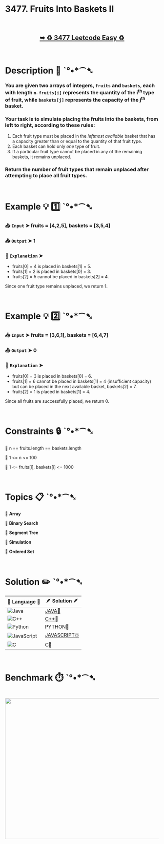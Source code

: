 # 3477. Fruits Into Baskets II

</br>

<h2 align="center"> 

<a href="https://leetcode.com/problems/fruits-into-baskets-ii/description/"><strong>➥ ♻️ 3477 Leetcode Easy ♻️ </strong></a>
</h2>

</br>

# Description 📜 ˋ°•*⁀➷ 

### You are given two arrays of integers, `fruits` and `baskets`, each with length `n`. `fruits[i]` represents the quantity of the i<sup>th</sup> type of fruit, while `baskets[j]` represents the capacity of the j<sup>th</sup> basket.

### Your task is to simulate placing the fruits into the baskets, from left to right, according to these rules:

1. Each fruit type must be placed in the *leftmost available* basket that has a capacity greater than or equal to the quantity of that fruit type.
2. Each basket can hold only *one* type of fruit.
3. If a particular fruit type cannot be placed in any of the remaining baskets, it remains unplaced.

### Return the number of fruit types that remain unplaced after attempting to place all fruit types.

</br>

# Example 💡 1️⃣ ˋ°•*⁀➷

  ### 📥 `Input`  ➤ fruits = [4,2,5], baskets = [3,5,4]

  ### 📤 `Output`  ➤ 1

  ### 🔦 `Explanation`  ➤

- fruits[0] = 4 is placed in baskets[1] = 5.
- fruits[1] = 2 is placed in baskets[0] = 3.
- fruits[2] = 5 cannot be placed in baskets[2] = 4.

Since one fruit type remains unplaced, we return 1.

</br>

# Example 💡 2️⃣ ˋ°•*⁀➷

  ### 📥 `Input` ➤ fruits = [3,6,1], baskets = [6,4,7]

  ### 📤 `Output`  ➤ 0

  ### 🔦 `Explanation` ➤

- fruits[0] = 3 is placed in baskets[0] = 6.
- fruits[1] = 6 cannot be placed in baskets[1] = 4 (insufficient capacity) but can be placed in the next available basket, baskets[2] = 7.
- fruits[2] = 1 is placed in baskets[1] = 4.

Since all fruits are successfully placed, we return 0.

</br>

# Constraints 🔒 ˋ°•*⁀➷

🔹 n == fruits.length == baskets.length </br>

🔹 1 <= n <= 100 </br>

🔹 1 <= fruits[i], baskets[i] <= 1000 </br>

</br>

# Topics 📋 ˋ°•*⁀➷

🔸 **Array**  </br>

🔸 **Binary Search**  </br>

🔸 **Segment Tree**  </br>

🔸 **Simulation**  </br>

🔸 **Ordered Set**  </br>

</br>

# Solution ✏️ ˋ°•*⁀➷

| 📒 Language 📒  | 🪶 Solution 🪶 |
| ------------- | ------------- |
|  ![Java](https://img.shields.io/badge/java-%23ED8B00.svg?style=for-the-badge&logo=openjdk&logoColor=white)  | [JAVA🍁](https://github.com/Prakhar-002/LEETCODE/blob/main/%F0%9F%8E%AD%20LEVEL%20wise%20que%20with%20solution%20%F0%9F%8E%AF/%E2%99%BB%EF%B8%8F%20Easy%E2%99%BB%EF%B8%8F/%E2%99%BB%EF%B8%8F%20Easy%203477.%20Fruits%20Into%20Baskets%20II%20%E2%98%83%EF%B8%8F%20%F0%9F%8D%81%20%F0%9F%8D%B0%20%20%F0%9F%8E%B2%20%F0%9F%92%96/%F0%9F%8D%81JAVA%20-%203477.%20Fruits%20Into%20Baskets%20II.java) |
|  ![C++](https://img.shields.io/badge/c++-%2300599C.svg?style=for-the-badge&logo=c%2B%2B&logoColor=white)  | [C++🎲](https://github.com/Prakhar-002/LEETCODE/blob/main/%F0%9F%8E%AD%20LEVEL%20wise%20que%20with%20solution%20%F0%9F%8E%AF/%E2%99%BB%EF%B8%8F%20Easy%E2%99%BB%EF%B8%8F/%E2%99%BB%EF%B8%8F%20Easy%203477.%20Fruits%20Into%20Baskets%20II%20%E2%98%83%EF%B8%8F%20%F0%9F%8D%81%20%F0%9F%8D%B0%20%20%F0%9F%8E%B2%20%F0%9F%92%96/%F0%9F%8E%B2CPP%20-%203477.%20Fruits%20Into%20Baskets%20II.cpp)  |
|  ![Python](https://img.shields.io/badge/python-3670A0?style=for-the-badge&logo=python&logoColor=ffdd54)    | [PYTHON🍰](https://github.com/Prakhar-002/LEETCODE/blob/main/%F0%9F%8E%AD%20LEVEL%20wise%20que%20with%20solution%20%F0%9F%8E%AF/%E2%99%BB%EF%B8%8F%20Easy%E2%99%BB%EF%B8%8F/%E2%99%BB%EF%B8%8F%20Easy%203477.%20Fruits%20Into%20Baskets%20II%20%E2%98%83%EF%B8%8F%20%F0%9F%8D%81%20%F0%9F%8D%B0%20%20%F0%9F%8E%B2%20%F0%9F%92%96/%F0%9F%8D%B0PYTHON%20-%203477.%20Fruits%20Into%20Baskets%20II.py) |
| ![JavaScript](https://img.shields.io/badge/javascript-%23323330.svg?style=for-the-badge&logo=javascript&logoColor=%23F7DF1E)   | [JAVASCRIPT☃️](https://github.com/Prakhar-002/LEETCODE/blob/main/%F0%9F%8E%AD%20LEVEL%20wise%20que%20with%20solution%20%F0%9F%8E%AF/%E2%99%BB%EF%B8%8F%20Easy%E2%99%BB%EF%B8%8F/%E2%99%BB%EF%B8%8F%20Easy%203477.%20Fruits%20Into%20Baskets%20II%20%E2%98%83%EF%B8%8F%20%F0%9F%8D%81%20%F0%9F%8D%B0%20%20%F0%9F%8E%B2%20%F0%9F%92%96/%E2%98%83%EF%B8%8FJAVASCRIPT%20-%203477.%20Fruits%20Into%20Baskets%20II.js) |
|   ![C](https://img.shields.io/badge/c-%2300599C.svg?style=for-the-badge&logo=c&logoColor=white)   | [C💖](https://github.com/Prakhar-002/LEETCODE/blob/main/%F0%9F%8E%AD%20LEVEL%20wise%20que%20with%20solution%20%F0%9F%8E%AF/%E2%99%BB%EF%B8%8F%20Easy%E2%99%BB%EF%B8%8F/%E2%99%BB%EF%B8%8F%20Easy%203477.%20Fruits%20Into%20Baskets%20II%20%E2%98%83%EF%B8%8F%20%F0%9F%8D%81%20%F0%9F%8D%B0%20%20%F0%9F%8E%B2%20%F0%9F%92%96/%F0%9F%92%96C%20-%203477.%20Fruits%20Into%20Baskets%20II.c)  |

</br>

# Benchmark ⏱️ ˋ°•*⁀➷

<h1  align="center" >

<img src ="https://github.com/user-attachments/assets/87993113-f24b-465e-9ee5-ac2049068918" width = "700px" height="462px" />

</h1>

